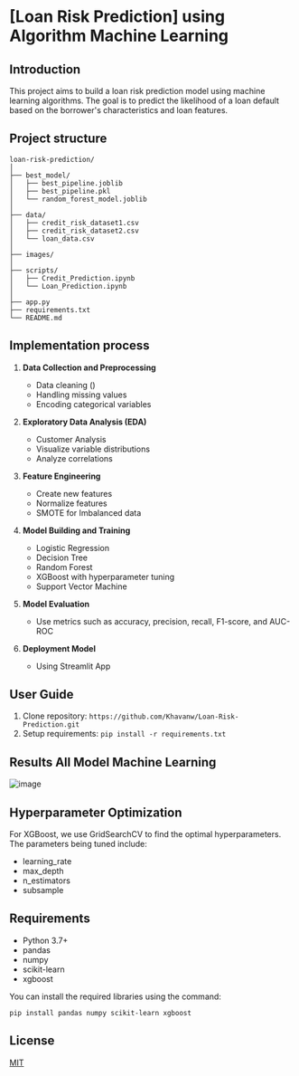 # [Loan Risk Prediction] using Algorithm Machine Learning

## Introduction
This project aims to build a loan risk prediction model using machine learning algorithms. The goal is to predict the likelihood of a loan default based on the borrower's characteristics and loan features.

## Project structure
```
loan-risk-prediction/
│
├── best_model/
│   ├── best_pipeline.joblib  
│   ├── best_pipeline.pkl
│   └── random_forest_model.joblib
│
├── data/
│   ├── credit_risk_dataset1.csv
│   ├── credit_risk_dataset2.csv
│   └── loan_data.csv
│
├── images/
│
├── scripts/
│   ├── Credit_Prediction.ipynb
│   └── Loan_Prediction.ipynb
│
├── app.py
├── requirements.txt
└── README.md
```


## Implementation process

1. **Data Collection and Preprocessing**
   - Data cleaning ()
   - Handling missing values
   - Encoding categorical variables

2. **Exploratory Data Analysis (EDA)**
   - Customer Analysis
   - Visualize variable distributions
   - Analyze correlations

3. **Feature Engineering**
   - Create new features
   - Normalize features
   - SMOTE for Imbalanced data

4. **Model Building and Training**
   - Logistic Regression
   - Decision Tree
   - Random Forest
   - XGBoost with hyperparameter tuning
   - Support Vector Machine

5. **Model Evaluation**
   - Use metrics such as accuracy, precision, recall, F1-score, and AUC-ROC
  
6. **Deployment Model**
   - Using Streamlit App

## User Guide

1. Clone repository: 
```https://github.com/Khavanw/Loan-Risk-Prediction.git```
2. Setup requirements:
```pip install -r requirements.txt```

## Results All Model Machine Learning

![image](https://github.com/user-attachments/assets/a4361fd0-3ee8-4190-b1b1-57c0c95c1985)

## Hyperparameter Optimization
For XGBoost, we use GridSearchCV to find the optimal hyperparameters. The parameters being tuned include:
- learning_rate
- max_depth
- n_estimators
- subsample

## Requirements
- Python 3.7+
- pandas
- numpy
- scikit-learn
- xgboost

You can install the required libraries using the command:

```pip install pandas numpy scikit-learn xgboost```

## License
[MIT](https://choosealicense.com/licenses/mit/)

